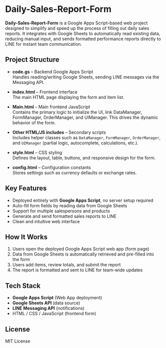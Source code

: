 # Daily-Sales-Report-Form

**Daily-Sales-Report-Form** is a Google Apps Script–based web project designed to simplify and speed up the process of filling out daily sales reports. It integrates with Google Sheets to automatically read existing data, reducing manual input, and sends formatted performance reports directly to LINE for instant team communication.

## Project Structure

- **code.gs** – Backend Google Apps Script  
  Handles reading/writing Google Sheets, sending LINE messages via the Messaging API.

- **index.html** – Frontend interface  
  The main HTML page displaying the form and item list.

- **Main.html** – Main frontend JavaScript  
  Contains the primary logic to initialize the UI, link DataManager, FormManager, OrderManager, and UIManager. This drives the dynamic behavior of the form.

- **Other HTML/JS includes** – Secondary scripts  
  Includes helper classes such as `DataManager`, `FormManager`, `OrderManager`, and `UIManager` (partial logic, autocomplete, calculations, etc.).

- **style.html** – CSS styling  
  Defines the layout, table, buttons, and responsive design for the form.

- **config.html** – Configuration constants  
  Stores settings such as currency defaults or exchange rates.

## Key Features
- Deployed entirely with **Google Apps Script**, no server setup required
- Auto-fill form fields by reading data from Google Sheets  
- Support for multiple salespersons and products  
- Generate and send formatted sales reports to LINE  
- Clean and intuitive web interface  

## How It Works
1. Users open the deployed Google Apps Script web app (form page)  
2. Data from Google Sheets is automatically retrieved and pre-filled into the form  
3. Users add items, review totals, and submit the report  
4. The report is formatted and sent to LINE for team-wide updates  

## Tech Stack
- **Google Apps Script** (Web App deployment)  
- **Google Sheets API** (data source)  
- **LINE Messaging API** (notifications)  
- HTML / CSS / JavaScript (frontend form)  

## License
MIT License
